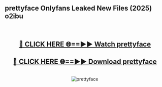 <h2>prettyface Onlyfans Leaked New Files (2025) o2ibu</h2>
<br>
<div align="center">
<h2><a href="https://mediafiles.top/prettyface&ref=git" rel="nofollow">🔴 CLICK HERE 🌐==►► Watch prettyface</a></h2>
<h2><a href="https://mediafiles.top/prettyface&ref=git" rel="nofollow">🔴 CLICK HERE 🌐==►► Download prettyface</a></h2>
<br>
<a href="https://mediafiles.top/prettyface&ref=git" rel="nofollow" data-target="animated-image.originalLink"><img src="https://i.ibb.co.com/xMMVF88/686577567.gif" alt="prettyface" style="max-width: 100%; display: inline-block;" data-target="animated-image.originalImage"></a>
</div>
<br>
<br>
